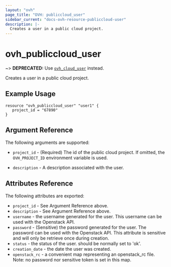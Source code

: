 ```yaml
---
layout: "ovh"
page_title: "OVH: publiccloud_user"
sidebar_current: "docs-ovh-resource-publiccloud-user"
description: |-
  Creates a user in a public cloud project.
---
```


# ovh_publiccloud_user

~> __DEPRECATED:__ Use [`ovh_cloud_user`](./cloud_user.html) instead.

Creates a user in a public cloud project.

## Example Usage

```
resource "ovh_publiccloud_user" "user1" {
   project_id = "67890"
}
```

## Argument Reference

The following arguments are supported:

* `project_id` - (Required) The id of the public cloud project. If omitted,
    the `OVH_PROJECT_ID` environment variable is used.

* `description` - A description associated with the user.

## Attributes Reference

The following attributes are exported:

* `project_id` - See Argument Reference above.
* `description` - See Argument Reference above.
* `username` - the username generated for the user. This username can be used with
   the Openstack API.
* `password` - (Sensitive) the password generated for the user. The password can
   be used with the Openstack API. This attribute is sensitive and will only be
   retrieve once during creation.
* `status` - the status of the user. should be normally set to 'ok'.
* `creation_date` - the date the user was created.
* `openstack_rc` - a convenient map representing an openstack_rc file.
   Note: no password nor sensitive token is set in this map.
